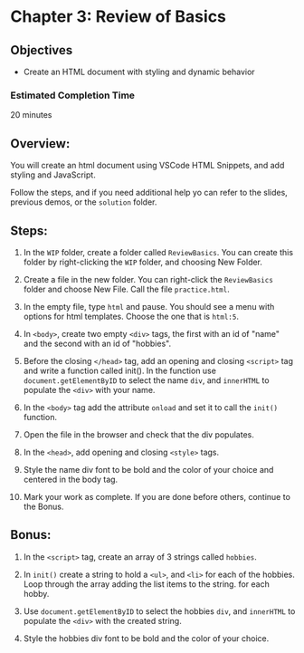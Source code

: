 # Chapter 3: Review of Basics
## Objectives
* Create an HTML document with styling and dynamic behavior

### Estimated Completion Time 
20 minutes

## Overview:
You will create an html document using VSCode HTML Snippets, and add styling and JavaScript.

Follow the steps, and if you need additional help yo can refer to the slides, previous demos, or the `solution` folder.

## Steps:

1. In the `WIP` folder, create a folder called `ReviewBasics`. You can create this folder by right-clicking the `WIP` folder, and choosing New Folder.

1. Create a file in the new folder. You can right-click the `ReviewBasics` folder and choose New File. Call the file `practice.html`.  

1. In the empty file, type `html` and pause. You should see a menu with options for html templates. Choose the one that is `html:5`.

1. In `<body>`, create two empty `<div>` tags, the first with an id of "name" and the second with an id of "hobbies".

1. Before the closing `</head>` tag, add an opening and closing `<script>` tag and write a function called init(). In the function use `document.getElementByID` to select the name `div`, and `innerHTML` to populate the `<div>` with your name.

1. In the `<body>` tag add the attribute `onload` and set it to call the `init()` function.

1. Open the file in the browser and check that the div populates.

1. In the `<head>`, add opening and closing `<style>` tags.

1. Style the name div font to be bold and the color of your choice and centered in the body tag.

1. Mark your work as complete. If you are done before others, continue to the Bonus.

## Bonus:

1. In the `<script>` tag, create an array of 3 strings called `hobbies`. 

1. In `init()` create a string to hold a `<ul>`, and `<li>` for each of the  hobbies. Loop through the array adding the list items to the string. 
for each hobby. 

1. Use `document.getElementByID` to select the hobbies `div`, and `innerHTML` to populate the `<div>` with the created string.

1. Style the hobbies div font to be bold and the color of your choice.


